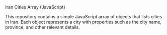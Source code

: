 Iran Cities Array (JavaScript)

This repository contains a simple JavaScript array of objects that lists cities in Iran. Each object represents a city with properties such as the city name, province, and other relevant details.
